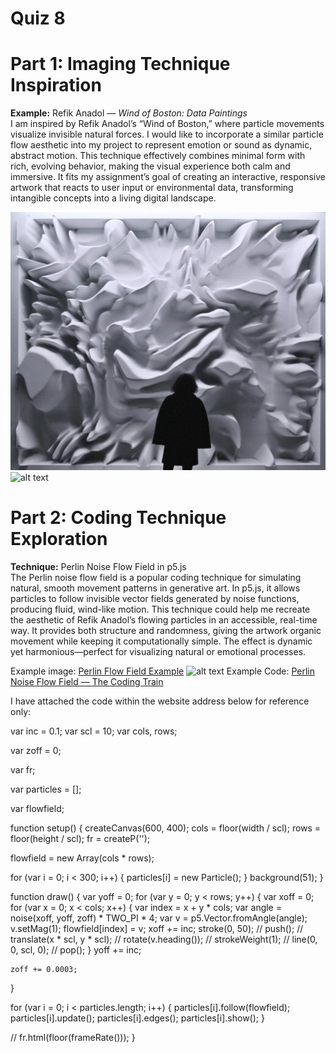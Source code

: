 # Quiz 8

# Part 1: Imaging Technique Inspiration

**Example:** Refik Anadol — *Wind of Boston: Data Paintings*  
I am inspired by Refik Anadol’s “Wind of Boston,” where particle movements visualize invisible natural forces. I would like to incorporate a similar particle flow aesthetic into my project to represent emotion or sound as dynamic, abstract motion. This technique effectively combines minimal form with rich, evolving behavior, making the visual experience both calm and immersive. It fits my assignment’s goal of creating an interactive, responsive artwork that reacts to user input or environmental data, transforming intangible concepts into a living digital landscape.

![alt text](refikanadolstudio.comprojectsmelting-memories.png)
![alt text](refikanadol.comworkswind-of-boston-data-paintings.png)

# Part 2: Coding Technique Exploration

**Technique:** Perlin Noise Flow Field in p5.js  
The Perlin noise flow field is a popular coding technique for simulating natural, smooth movement patterns in generative art. In p5.js, it allows particles to follow invisible vector fields generated by noise functions, producing fluid, wind-like motion. This technique could help me recreate the aesthetic of Refik Anadol’s flowing particles in an accessible, real-time way. It provides both structure and randomness, giving the artwork organic movement while keeping it computationally simple. The effect is dynamic yet harmonious—perfect for visualizing natural or emotional processes.

Example image: [Perlin Flow Field Example](https://openprocessing.org/sketch/738530)
![alt text](openprocessing.orgsketch738530.png)
Example Code: [Perlin Noise Flow Field — The Coding Train](https://thecodingtrain.com/challenges/24-perlin-noise-flow-field)

I have attached the code within the website address below for reference only:

var inc = 0.1;
var scl = 10;
var cols, rows;

var zoff = 0;

var fr;

var particles = [];

var flowfield;

function setup() {
  createCanvas(600, 400);
  cols = floor(width / scl);
  rows = floor(height / scl);
  fr = createP('');

  flowfield = new Array(cols * rows);

  for (var i = 0; i < 300; i++) {
    particles[i] = new Particle();
  }
  background(51);
}

function draw() {
  var yoff = 0;
  for (var y = 0; y < rows; y++) {
    var xoff = 0;
    for (var x = 0; x < cols; x++) {
      var index = x + y * cols;
      var angle = noise(xoff, yoff, zoff) * TWO_PI * 4;
      var v = p5.Vector.fromAngle(angle);
      v.setMag(1);
      flowfield[index] = v;
      xoff += inc;
      stroke(0, 50);
      // push();
      // translate(x * scl, y * scl);
      // rotate(v.heading());
      // strokeWeight(1);
      // line(0, 0, scl, 0);
      // pop();
    }
    yoff += inc;

    zoff += 0.0003;
  }

  for (var i = 0; i < particles.length; i++) {
    particles[i].follow(flowfield);
    particles[i].update();
    particles[i].edges();
    particles[i].show();
  }

  // fr.html(floor(frameRate()));
}